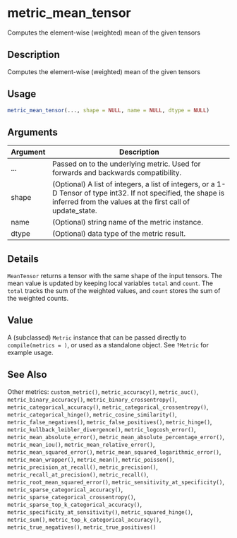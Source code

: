 # metric_mean_tensor


Computes the element-wise (weighted) mean of the given tensors




## Description

Computes the element-wise (weighted) mean of the given tensors





## Usage
```r
metric_mean_tensor(..., shape = NULL, name = NULL, dtype = NULL)
```




## Arguments


Argument      |Description
------------- |----------------
... | Passed on to the underlying metric. Used for forwards and backwards compatibility.
shape | (Optional) A list of integers, a list of integers, or a 1-D Tensor of type int32. If not specified, the shape is inferred from the values at the first call of update_state.
name | (Optional) string name of the metric instance.
dtype | (Optional) data type of the metric result.




## Details

``MeanTensor`` returns a tensor with the same shape of the input tensors. The
mean value is updated by keeping local variables ``total`` and ``count``. The
``total`` tracks the sum of the weighted values, and ``count`` stores the sum of
the weighted counts.





## Value

A (subclassed) ``Metric`` instance that can be passed directly to
``compile(metrics = )``, or used as a standalone object. See ``?Metric`` for
example usage.






## See Also

Other metrics: 
`custom_metric()`,
`metric_accuracy()`,
`metric_auc()`,
`metric_binary_accuracy()`,
`metric_binary_crossentropy()`,
`metric_categorical_accuracy()`,
`metric_categorical_crossentropy()`,
`metric_categorical_hinge()`,
`metric_cosine_similarity()`,
`metric_false_negatives()`,
`metric_false_positives()`,
`metric_hinge()`,
`metric_kullback_leibler_divergence()`,
`metric_logcosh_error()`,
`metric_mean_absolute_error()`,
`metric_mean_absolute_percentage_error()`,
`metric_mean_iou()`,
`metric_mean_relative_error()`,
`metric_mean_squared_error()`,
`metric_mean_squared_logarithmic_error()`,
`metric_mean_wrapper()`,
`metric_mean()`,
`metric_poisson()`,
`metric_precision_at_recall()`,
`metric_precision()`,
`metric_recall_at_precision()`,
`metric_recall()`,
`metric_root_mean_squared_error()`,
`metric_sensitivity_at_specificity()`,
`metric_sparse_categorical_accuracy()`,
`metric_sparse_categorical_crossentropy()`,
`metric_sparse_top_k_categorical_accuracy()`,
`metric_specificity_at_sensitivity()`,
`metric_squared_hinge()`,
`metric_sum()`,
`metric_top_k_categorical_accuracy()`,
`metric_true_negatives()`,
`metric_true_positives()`




